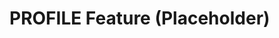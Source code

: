 # PROFILE Feature (Placeholder)

<!-- TODO: Manually document client/server components, services, models, API, data flow. (as per DOCS_IMPROVEMENT_PLAN.md) -->
